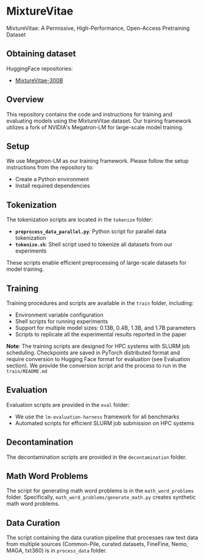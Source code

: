 # MixtureVitae
MixtureVitae: A Permissive, High-Performance, Open-Access Pretraining Dataset

## Obtaining dataset
HuggingFace repositories:
- [MixtureVitae-300B](https://huggingface.co/datasets/ontocord/MixtureVitae-300BT)

## Overview

This repository contains the code and instructions for training and evaluating models using the MixtureVitae dataset. Our training framework utilizes a fork of NVIDIA's Megatron-LM for large-scale model training.

## Setup

We use Megatron-LM as our training framework. Please follow the setup instructions from the repository to:
- Create a Python environment
- Install required dependencies

## Tokenization

The tokenization scripts are located in the `tokenize` folder:
- **`preprocess_data_parallel.py`**: Python script for parallel data tokenization
- **`tokenize.sh`**: Shell script used to tokenize all datasets from our experiments

These scripts enable efficient preprocessing of large-scale datasets for model training.

## Training

Training procedures and scripts are available in the `train` folder, including:
- Environment variable configuration
- Shell scripts for running experiments
- Support for multiple model sizes: 0.13B, 0.4B, 1.3B, and 1.7B parameters
- Scripts to replicate all the experimental results reported in the paper

**Note**: The training scripts are designed for HPC systems with SLURM job scheduling. Checkpoints are saved in PyTorch distributed format and require conversion to Hugging Face format for evaluation (see Evaluation section). We provide the conversion script and the process to run in the `train/README.md`

## Evaluation

Evaluation scripts are provided in the `eval` folder:
- We use the `lm-evaluation-harness` framework for all benchmarks
- Automated scripts for efficient SLURM job submission on HPC systems

## Decontamination
The decontamination scripts are provided in the `decontamination` folder.

## Math Word Problems
The script for generating math word problems is in the `math_word_problems` folder. Specifically, `math_word_problems/generate_math.py` creates synthetic math word problems.

## Data Curation
The script containing the data curation pipeline that processes raw text data from multiple sources (Common-Pile, curated datasets, FineFine, Nemo, MAGA, txt360) is in `process_data` folder.
